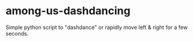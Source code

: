 # among-us-dashdancing
Simple python script to "dashdance" or rapidly move left &amp; right for a few seconds.
